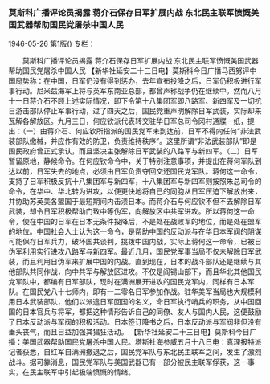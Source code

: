 ### 莫斯科广播评论员揭露  蒋介石保存日军扩展内战  东北民主联军愤慨美国武器帮助国民党屠杀中国人民

1946-05-26
第1版()
专栏：

　　莫斯科广播评论员揭露
    蒋介石保存日军扩展内战
    东北民主联军愤慨美国武器帮助国民党屠杀中国人民
    【新华社延安二十三日电】莫斯科今日广播马西努评中国局势称：在中国，日军仍没有得到惩办，去年宣布投降之后，日军仍积极进行军事行动。尼米兹海军上将与英军东南亚总部，都曾声称战争仍在继续中。然而八月十一日蒋介石不顾上述实际情况，即下令第十八集团军即八路军、新四军及一切抗日游击部队停止军事行动，过了四天之后，国民党重声明解除日军武装，实际却来瓦解各解放区。九月三日，何应钦派代表转交驻华日军总司令冈村通牒一纸，提出：（一）由蒋介石、何应钦所指派的国民党军未到达前，日军不得向任何“非法武装部队缴械，并应作有效的防卫，负责维持秩序”。这里所谓“非法武装部队”即是国民政府曾正式承认，而且坚决主张解除日军武装的八路军与新四军。（二）日军暂留原地，静候命令。在何应钦命令中，关于特别注意事项，并提出在蒋何军队到达以前，日军失去的地点，必须由日军负责夺回交还国民党军队。蒋何这一命令，支持了日军积极反抗十八集团军与新四军，十八集团军与新四军则按照朱总司令的命令，在华中、华北转为进攻，以便更快地将自己的同胞从日军压迫下解放出来，并协助苏英美各盟国于最短期间内击溃日本。而蒋介石与何应钦不但不去解除日军武装，却令日军积极帮助门致中等伪军，向解放区中共军进攻。所以蒋何这一命令，使在中国的日军在日本无条件投降后，不是处在战败军的地位，而是处在盟军的地位。中国社会人士认为这一命令，是帮助中国的反动派与在华日本军阀的阴谋可能保存日军兵力，破坏国共谈判，挑拨中国内战，实际上蒋何这一命令，已被日伪军利用实行进攻八路军与新四军。最近几月，国民党军事当局不仅未解除日军武装，而且利用日伪军来扩展中国的内战。直到现在，日本的战斗部队还是继续与其他部队共同作战，向中共军与解放区进攻。不仅是阎锡山部下，而且华北其他国民党军队中，都编有日军部队，现时在满洲展开进攻的国民党军内，同样有日本军队。在国民党八十七师内，即有一二零名日军参加作战。驻华美军当局也大规模利用日本武装部队，他们以派遣日军回国的名义，命日军执行哨兵的职务，从中国回国的日本官兵与将军，都把这种情形告诉自己的同僚、友人与国内人民，这便鼓励了日本反动派与军阀的积极活动。日本签订降书之后，日本反动派与军阀非但没有垂头丧气，而且日益加强其猖狂活动。
    【新华社延安二十三日电】莫斯科今日广播：美国武器帮助国民党屠杀中国人民。塔斯社海参威五月十八日电：真理报特派记者获悉，自红军自满洲撤退之后，国民党军队与东北民主联军之间，发生了激烈战斗。据可靠消息，国民党军队与美国武器已有一部分被民主联军俘获，这一事实，在民主联军中引起极端愤慨的情绪。
